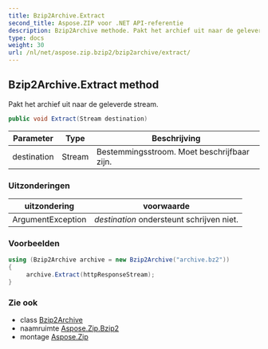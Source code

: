 ```yaml
---
title: Bzip2Archive.Extract
second_title: Aspose.ZIP voor .NET API-referentie
description: Bzip2Archive methode. Pakt het archief uit naar de geleverde stream.
type: docs
weight: 30
url: /nl/net/aspose.zip.bzip2/bzip2archive/extract/
---
```

## Bzip2Archive.Extract method

Pakt het archief uit naar de geleverde stream.

```csharp
public void Extract(Stream destination)
```

| Parameter | Type | Beschrijving |
| --- | --- | --- |
| destination | Stream | Bestemmingsstroom. Moet beschrijfbaar zijn. |

### Uitzonderingen

| uitzondering | voorwaarde |
| --- | --- |
| ArgumentException | *destination* ondersteunt schrijven niet. |

### Voorbeelden

```csharp
using (Bzip2Archive archive = new Bzip2Archive("archive.bz2"))
{
     archive.Extract(httpResponseStream);
}
```

### Zie ook

* class [Bzip2Archive](../)
* naamruimte [Aspose.Zip.Bzip2](../../bzip2archive/)
* montage [Aspose.Zip](../../../)



